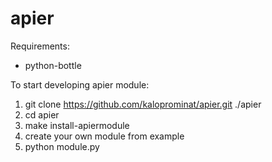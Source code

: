 apier
=====

Requirements:

* python-bottle

To start developing apier module:

1. git clone https://github.com/kaloprominat/apier.git ./apier
2. cd apier
3. make install-apiermodule
4. create your own module from example
5. python module.py
